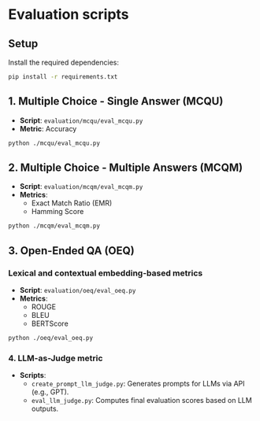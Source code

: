 # Evaluation scripts

## Setup

Install the required dependencies:

```bash
pip install -r requirements.txt
```

## 1. Multiple Choice - Single Answer (MCQU)
- **Script**: `evaluation/mcqu/eval_mcqu.py`
- **Metric**: Accuracy

```bash
python ./mcqu/eval_mcqu.py
```

## 2. Multiple Choice - Multiple Answers (MCQM)
- **Script**: `evaluation/mcqm/eval_mcqm.py`
- **Metrics**: 
  - Exact Match Ratio (EMR)
  - Hamming Score

```bash
python ./mcqm/eval_mcqm.py
```

## 3. Open-Ended QA (OEQ)

### Lexical and contextual embedding-based metrics
- **Script**: `evaluation/oeq/eval_oeq.py`
- **Metrics**:
  - ROUGE
  - BLEU
  - BERTScore

```bash
python ./oeq/eval_oeq.py
```


### 4. LLM-as-Judge metric
- **Scripts**:
  - `create_prompt_llm_judge.py`: Generates prompts for LLMs via API (e.g., GPT).
  - `eval_llm_judge.py`: Computes final evaluation scores based on LLM outputs.

 




